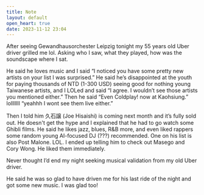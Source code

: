 ```yaml
---
title: Note
layout: default
open_heart: true
date: 2023-11-12 23:04
---
```


After seeing Gewandhausorchester Leipzig tonight my 55 years old Uber driver grilled me lol. Asking who I saw, what they played, how was the soundscape where I sat.

He said he loves music and I said “I noticed you have some pretty new artists on your list I was surprised.” He said he’s disappointed at the youth for paying thousands of NTD (1-300 USD) seeing good for nothing young Taiwanese artists, and I LOLed and said “I agree. I wouldn’t see those artists you mentioned either.” Then he said “Even Coldplay! now at Kaohsiung.” lolllllll “yeahhh I wont see them live either.”

Then I told him 久石譲 (Joe Hisaishi) is coming next month and it’s fully sold out. He doesn't get the hype and I explained that he had to go watch some Ghibli films. He said he likes jazz, blues, R&B more, and even liked rappers some random young AI-focused DJ (???) recommended. One on his list is also Post Malone. LOL.
I ended up telling him to check out Masego and Cory Wong. He liked them immediately.

Never thought I’d end my night seeking musical validation from my old Uber driver.

He said he was so glad to have driven me for his last ride of the night and got some new music. I was glad too!
